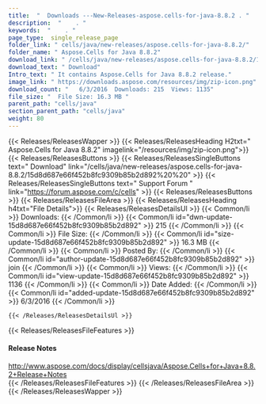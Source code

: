 ```yaml
---
title:  "  Downloads ---New-Releases-aspose.cells-for-java-8.8.2 . " 
description:  "    . " 
keywords:  "    . " 
page_type:  single_release_page
folder_link: " cells/java/new-releases/aspose.cells-for-java-8.8.2/"
folder_name: " Aspose.Cells for Java 8.8.2"
download_link: " /cells/java/new-releases/aspose.cells-for-java-8.8.2/15d8d687e66f452b8fc9309b85b2d892"
download_text: " Download"
Intro_text: " It contains Aspose.Cells for Java 8.8.2 release."
image_link: " https://downloads.aspose.com/resources/img/zip-icon.png"
download_count: "   6/3/2016  Downloads: 215  Views: 1135"
file_size: "  File Size: 16.3 MB "
parent_path: "cells/java"
section_parent_path: "cells/java"
weight: 80 
---
```


{{< Releases/ReleasesWapper >}}
  {{< Releases/ReleasesHeading H2txt=" Aspose.Cells for Java 8.8.2" imagelink="/resources/img/zip-icon.png">}}
  {{< Releases/ReleasesButtons >}}
    {{< Releases/ReleasesSingleButtons text=" Download" link="/cells/java/new-releases/aspose.cells-for-java-8.8.2/15d8d687e66f452b8fc9309b85b2d892%20%20" >}}
    {{< Releases/ReleasesSingleButtons text=" Support Forum " link="https://forum.aspose.com/c/cells" >}}
  {{< Releases/ReleasesButtons >}}
  {{< Releases/ReleasesFileArea >}}
    {{< Releases/ReleasesHeading h4txt="File Details">}}
    {{< Releases/ReleasesDetailsUl >}}
            {{< Common/li  >}} Downloads: {{< /Common/li >}} 
      {{< Common/li id="dwn-update-15d8d687e66f452b8fc9309b85b2d892" >}} 215 {{< /Common/li >}} 
      {{< Common/li  >}} File Size: {{< /Common/li >}} 
      {{< Common/li id="size-update-15d8d687e66f452b8fc9309b85b2d892" >}} 16.3 MB {{< /Common/li >}} 
      {{< Common/li  >}} Posted By: {{< /Common/li >}} 
      {{< Common/li id="author-update-15d8d687e66f452b8fc9309b85b2d892" >}} join {{< /Common/li >}} 
      {{< Common/li  >}} Views: {{< /Common/li >}} 
      {{< Common/li id="view-update-15d8d687e66f452b8fc9309b85b2d892" >}} 1136 {{< /Common/li >}} 
      {{< Common/li  >}} Date Added: {{< /Common/li >}} 
      {{< Common/li id="added-update-15d8d687e66f452b8fc9309b85b2d892" >}} 6/3/2016 {{< /Common/li >}} 

    {{< /Releases/ReleasesDetailsUl >}}

  {{< Releases/ReleasesFileFeatures >}}
      <h4>Release Notes</h4><div><a href="http://www.aspose.com/docs/display/cellsjava/Aspose.Cells+for+Java+8.8.2+Release+Notes">http://www.aspose.com/docs/display/cellsjava/Aspose.Cells+for+Java+8.8.2+Release+Notes</a></div>
  {{< /Releases/ReleasesFileFeatures >}}
 {{< /Releases/ReleasesFileArea >}}
{{< /Releases/ReleasesWapper >}}


